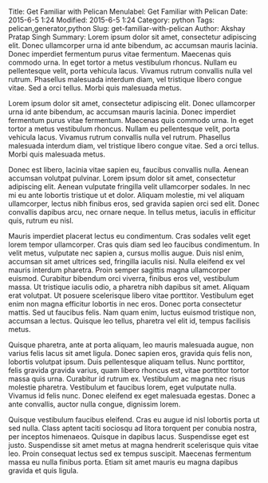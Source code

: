 Title: Get Familiar with Pelican
Menulabel: Get Familiar with Pelican
Date: 2015-6-5 1:24
Modified: 2015-6-5 1:24
Category: python
Tags: pelican,generator,python
Slug: get-familiar-with-pelican
Author: Akshay Pratap Singh
Summary: Lorem ipsum dolor sit amet, consectetur adipiscing elit. Donec ullamcorper urna id ante bibendum, ac accumsan mauris lacinia. Donec imperdiet fermentum purus vitae fermentum. Maecenas quis commodo urna. In eget tortor a metus vestibulum rhoncus. Nullam eu pellentesque velit, porta vehicula lacus. Vivamus rutrum convallis nulla vel rutrum. Phasellus malesuada interdum diam, vel tristique libero congue vitae. Sed a orci tellus. Morbi quis malesuada metus.

Lorem ipsum dolor sit amet, consectetur adipiscing elit. Donec ullamcorper urna id ante bibendum, ac accumsan mauris lacinia. Donec imperdiet fermentum purus vitae fermentum. Maecenas quis commodo urna. In eget tortor a metus vestibulum rhoncus. Nullam eu pellentesque velit, porta vehicula lacus. Vivamus rutrum convallis nulla vel rutrum. Phasellus malesuada interdum diam, vel tristique libero congue vitae. Sed a orci tellus. Morbi quis malesuada metus.

Donec est libero, lacinia vitae sapien eu, faucibus convallis nulla. Aenean accumsan volutpat pulvinar. Lorem ipsum dolor sit amet, consectetur adipiscing elit. Aenean vulputate fringilla velit ullamcorper sodales. In nec mi eu ante lobortis tristique ut et dolor. Aliquam molestie, mi vel aliquam ullamcorper, lectus nibh finibus eros, sed gravida sapien orci sed elit. Donec convallis dapibus arcu, nec ornare neque. In tellus metus, iaculis in efficitur quis, rutrum eu nisl.

Mauris imperdiet placerat lectus eu condimentum. Cras sodales velit eget lorem tempor ullamcorper. Cras quis diam sed leo faucibus condimentum. In velit metus, vulputate nec sapien a, cursus mollis augue. Duis nisl enim, accumsan sit amet ultrices sed, fringilla iaculis nisi. Nulla eleifend ex vel mauris interdum pharetra. Proin semper sagittis magna ullamcorper euismod. Curabitur bibendum orci viverra, finibus eros vel, vestibulum massa. Ut tristique iaculis odio, a pharetra nibh dapibus sit amet. Aliquam erat volutpat. Ut posuere scelerisque libero vitae porttitor. Vestibulum eget enim non magna efficitur lobortis in nec eros. Donec porta consectetur mattis. Sed ut faucibus felis. Nam quam enim, luctus euismod tristique non, accumsan a lectus. Quisque leo tellus, pharetra vel elit id, tempus facilisis metus.

Quisque pharetra, ante at porta aliquam, leo mauris malesuada augue, non varius felis lacus sit amet ligula. Donec sapien eros, gravida quis felis non, lobortis volutpat ipsum. Duis pellentesque aliquam tellus. Nunc porttitor, felis gravida gravida varius, quam libero rhoncus est, vitae porttitor tortor massa quis urna. Curabitur id rutrum ex. Vestibulum ac magna nec risus molestie pharetra. Vestibulum et faucibus lorem, eget vulputate nulla. Vivamus id felis nunc. Donec eleifend ex eget malesuada egestas. Donec a ante convallis, auctor nulla congue, dignissim lorem.

Quisque vestibulum faucibus eleifend. Cras eu augue id nisl lobortis porta ut sed nulla. Class aptent taciti sociosqu ad litora torquent per conubia nostra, per inceptos himenaeos. Quisque in dapibus lacus. Suspendisse eget est justo. Suspendisse sit amet metus at magna hendrerit scelerisque quis vitae leo. Proin consequat lectus sed ex tempus suscipit. Maecenas fermentum massa eu nulla finibus porta. Etiam sit amet mauris eu magna dapibus gravida et quis ligula.

